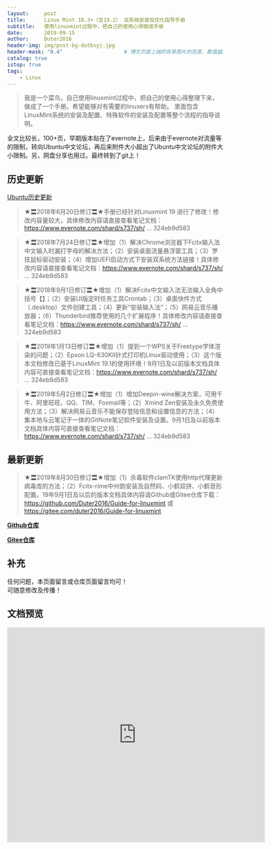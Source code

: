```yaml
---
layout:     post
title:      Linux Mint 18.3+（含19.2） 双系统安装及优化指导手册
subtitle:   使用linuxmint过程中，把自己的使用心得做成手册
date:       2019-09-15
author:     Duter2016
header-img: img/post-bg-dutbsyj.jpg
header-mask: "0.4"                    # 博文页面上端的背景图片的亮度，数值越大越黑暗
catalog: true
istop: true
tags:
    - Linux
---
```


>我是一个菜鸟，自己使用linuxmint过程中，把自己的使用心得整理下来，做成了一个手册。希望能够对有需要的linuxers有帮助。
里面包含LinuxMint系统的安装及配置、特殊软件的安装及配置等整个流程的指导说明。  

全文比较长，100+页，早期版本贴在了evernote上，后来由于evernote对流量等的限制，转向Ubuntu中文论坛，再后来附件大小超出了Ubuntu中文论坛的附件大小限制。另，网盘分享也用过。最终转到了git上！

## 历史更新  
[Ubuntu历史更新](https://forum.ubuntu.org.cn/viewtopic.php?f=103&t=487828)  


>★〓2018年6月20日修订〓★手册已经针对Linuxmint 19 进行了修改！修改内容量较大，具体修改内容请直接查看笔记文档：https://www.evernote.com/shard/s737/sh/ ... 324eb9d583

>★〓2018年7月24日修订〓★增加（1）解决Chrome浏览器下Fcitx输入法中文输入时漏打字母的解决方法；（2）安装桌面流量悬浮窗工具；（3）罗技鼠标驱动安装；（4）增加UEFI启动方式下安装双系统方法链接！具体修改内容请直接查看笔记文档：https://www.evernote.com/shard/s737/sh/ ... 324eb9d583

>★〓2018年9月1日修订〓★增加（1）解决Fcitx中文输入法无法输入全角中括号【】；（2）安装UI版定时任务工具Crontab；（3）桌面快件方式（.desktop）文件创建工具；（4）更新“安装输入法”；（5）网易云音乐播放器；（6）Thunderbird推荐使用的几个扩展程序！具体修改内容请直接查看笔记文档：https://www.evernote.com/shard/s737/sh/ ... 324eb9d583

>★〓2019年1月13日修订〓★增加（1）提到一个WPS关于Freetype字体渲染的问题；（2）Epson LQ-630KII针式打印机Linux驱动使用；（3）这个版本文档修改已基于LinuxMint 19.1的使用环境！9月1日及以前版本文档具体内容可直接查看笔记文档：https://www.evernote.com/shard/s737/sh/ ... 324eb9d583

>★〓2019年5月2日修订〓★增加（1）增加Deepin-wine解决方案，可用千牛、阿里旺旺、QQ、TIM、Foxmail等；（2）Xmind Zen安装及永久免费使用方法；（3）解决网易云音乐不能保存登陆信息和设置信息的方法；（4）集本地与云笔记于一体的GitNote笔记软件安装及设置。9月1日及以前版本文档具体内容可直接查看笔记文档：https://www.evernote.com/shard/s737/sh/ ... 324eb9d583

## 最新更新

>★〓2019年8月30日修订〓★增加（1）杀毒软件clamTK使用http代理更新病毒库的方法；（2）Fcitx-rime中州韵安装及自然码、小鹤双拼、小鹤音形配置。19年9月1日及以后的版本文档具体内容请Github或Gitee仓库下载：https://github.com/Duter2016/Guide-for-linuxmint 或 https://gitee.com/duter2016/Guide-for-linuxmint

**[Github仓库](https://github.com/Duter2016/Guide-for-linuxmint)**  


**[Gitee仓库](https://gitee.com/duter2016/Guide-for-linuxmint)**

## 补充  
任何问题，本页面留言或仓库页面留言均可！  
可随意修改及传播！

## 文档预览
<embed src="https://raw.githubusercontent.com/Duter2016/Guide-for-linuxmint/master/LinuxMint%2018.3%2B(%E5%90%AB19.2%EF%BC%89%20%E5%8F%8C%E7%B3%BB%E7%BB%9F%E5%AE%89%E8%A3%85%E5%8F%8A%E4%BC%98%E5%8C%96%E6%8C%87%E5%AF%BC%E6%89%8B%E5%86%8C%E3%80%90190830%E3%80%91.pdf" width="600px" height="500px" />
